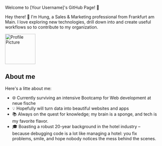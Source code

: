 Welcome to [Your Username]'s GitHub Page! 🚀

Hey there! 👋 I'm Hung, a Sales & Marketing professional from Frankfurt am Main. I love exploring new technologies, drill down into and create useful workflows so to contribute  to my organization.

<img src="https://media.licdn.com/dms/image/D4E03AQHR_OyRWvK24Q/profile-displayphoto-shrink_800_800/0/1685729849043?e=1710374400&v=beta&t=wiuSPp7ngDKIrunD_17X-sD4XKgZS0FZTKg7S7pTIYI" alt="Profile Picture" width="100" height="100">

## About me

Here's a litte about me:

- 🌐 Currently surviving an intensive Bootcamp for Web development at neue fische 
- 💡 Hopefully will  turn data into beautiful websites and apps
- 📚 Always on the quest for knowledge; my brain is a sponge, and tech is my favorite flavor.
- 🎓 Boasting a robust 20-year background in the hotel industry – because debugging code is a lot like managing a hotel: you fix problems, smile, and hope nobody notices the mess behind the scenes.



<!---
d-hung-nguyen/d-hung-nguyen is a ✨ special ✨ repository because its `README.md` (this file) appears on your GitHub profile.
You can click the Preview link to take a look at your changes.
--->
